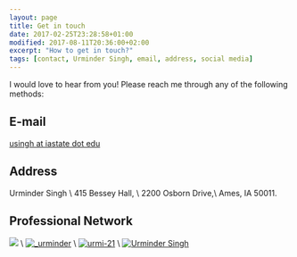 ```yaml
---
layout: page
title: Get in touch
date: 2017-02-25T23:28:58+01:00
modified: 2017-08-11T20:36:00+02:00
excerpt: "How to get in touch?"
tags: [contact, Urminder Singh, email, address, social media]
---
```


I would love to hear from you! Please reach me through any of the following methods:

## E-mail
[usingh at iastate dot edu ](mailto:usingh@iastate.edu)

## Address ##

Urminder Singh \\
415 Bessey Hall, \\
2200 Osborn Drive,\\
Ames, IA 50011.


## Professional Network ##

[<img src="https://img.shields.io/badge/ORCiD-grey?style=flat&logo=ORCID"/>](https://orcid.org/0000-0003-3703-0820) \\
[<img src="https://img.shields.io/badge/Twitter-blue?style=flat&logo=Twitter" alt="_urminder"/>](https://twitter.com/_urminder) \\
[<img src="https://img.shields.io/badge/GitHub-black?style=flat&logo=github" alt="urmi-21"/>](https://github.com/aseetharam) \\
[<img src="https://img.shields.io/badge/Google_Scholar-lightgrey?style=flat&logo=Google-Scholar" alt="Urminder Singh"/>](https://scholar.google.com/citations?user=yat-ghwAAAAJ&hl=en)
